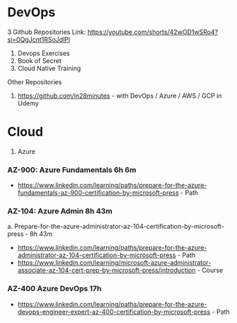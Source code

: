 # DevOps

3 Github Repositories Link: https://youtube.com/shorts/42wOD1wSRo4?si=0QgJcnt1RSoJdlPl
1. Devops  Exercises
2. Book  of Secret
3. Cloud Native Training



Other Repositories
1. https://github.com/in28minutes - with DevOps / Azure / AWS / GCP in Udemy

# Cloud
1. Azure
### AZ-900: Azure Fundamentals 6h 6m
- https://www.linkedin.com/learning/paths/prepare-for-the-azure-fundamentals-az-900-certification-by-microsoft-press - Path

### AZ-104: Azure Admin 8h 43m
a. Prepare-for-the-azure-administrator-az-104-certification-by-microsoft-press - 8h 43m
- https://www.linkedin.com/learning/paths/prepare-for-the-azure-administrator-az-104-certification-by-microsoft-press - Path
- https://www.linkedin.com/learning/microsoft-azure-administrator-associate-az-104-cert-prep-by-microsoft-press/introduction - Course

### AZ-400 Azure DevOps 17h
- https://www.linkedin.com/learning/paths/prepare-for-the-azure-devops-engineer-expert-az-400-certification-by-microsoft-press - Path 
